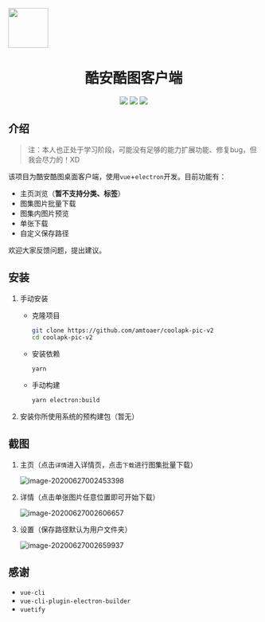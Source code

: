 <img src="https://allwens-work.oss-cn-beijing.aliyuncs.com/bed/106_4f347ac7531e6dc877fd7b084a531240_con.png" height="80"></img>

<h1 align="center">
    酷安酷图客户端
</h1>
<p align="center">
    <img src="https://forthebadge.com/images/badges/made-with-vue.svg"></img>
	<img src="https://forthebadge.com/images/badges/built-with-love.svg"></img>
	<img src="https://forthebadge.com/images/badges/for-you.svg"></img>
</p>

## 介绍
> 注：本人也正处于学习阶段，可能没有足够的能力扩展功能、修复bug，但我会尽力的！XD

该项目为酷安酷图桌面客户端，使用`vue`+`electron`开发。目前功能有：

+ 主页浏览（**暂不支持分类、标签**）
+ 图集图片批量下载
+ 图集内图片预览
+ 单张下载
+ 自定义保存路径

欢迎大家反馈问题，提出建议。

## 安装

1. 手动安装

   + 克隆项目

     ```bash
     git clone https://github.com/amtoaer/coolapk-pic-v2
     cd coolapk-pic-v2
     ```

   + 安装依赖

     ```bash
     yarn
     ```

   + 手动构建

     ```bash
     yarn electron:build
     ```

2. 安装你所使用系统的预构建包（暂无）

## 截图

1. 主页（点击`详情`进入详情页，点击`下载`进行图集批量下载）

   ![image-20200627002453398](https://allwens-work.oss-cn-beijing.aliyuncs.com/bed/image-20200627002453398.png)

2. 详情（点击单张图片任意位置即可开始下载）

   ![image-20200627002606657](https://allwens-work.oss-cn-beijing.aliyuncs.com/bed/image-20200627002606657.png)

3. 设置（保存路径默认为用户文件夹）

   ![image-20200627002659937](https://allwens-work.oss-cn-beijing.aliyuncs.com/bed/image-20200627002659937.png)

## 感谢

+ `vue-cli`
+ `vue-cli-plugin-electron-builder`
+ `vuetify`

